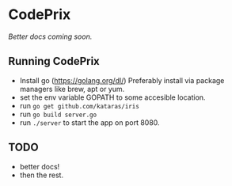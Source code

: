 # CodePrix

*Better docs coming soon.*

## Running CodePrix
- Install go (https://golang.org/dl/) Preferably install via package managers like brew, apt or yum.
- set the env variable GOPATH to some accesible location.
- run ``` go get github.com/kataras/iris ```
- run ``` go build server.go ```
- run ``` ./server ``` to start the app on port 8080.

## TODO
- better docs!
- then the rest.
